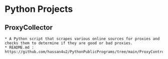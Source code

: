 # Python Projects

  ## ProxyCollector
    * A Python script that scrapes various online sources for proxies and checks them to determine if they are good or bad proxies.
    * README.md : https://github.com/hassan4u2/PythonPublicPrograms/tree/main/ProxyControlling/ProxyScrapper
